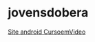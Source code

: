 # jovensdobera
 
<a href="https://jonathangosantos.github.io/jovensdobera/">Site android CursoemVideo</a> <br>

